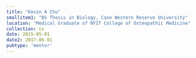 ```yaml
---
title: "Kevin A Chu"
smallitem1: "BS Thesis in Biology, Case Western Reserve University"
location: "Medical Graduate of NYIT College of Osteopathic Medicine"
collection: cv
date: 2015-05-01
date2: 2017-06-01
pubtype: 'mentor'
---
```

